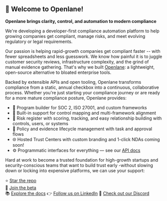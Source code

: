 ##  👋 Welcome to Openlane! 

**Openlane brings clarity, control, and automation to modern compliance**

We're developing a developer-first compliance automation platform to help growing companies get compliant, manage risks, and meet evolving regulatory or legal requirements.

Our passion is helping rapid-growth companies get compliant faster -- with fewer spreadsheets and less guesswork. We know how painful it is to juggle customer security reviews, infrastructure complexity, and the grind of manual evidence gathering. That's why we built [Openlane](https://www.theopenlane.io): a lightweight, open-source alternative to bloated enterprise tools.

Backed by extensible APIs and open tooling, Openlane transforms compliance from a static, annual checkbox into a continuous, collaborative process. Whether you're just starting your compliance journey or are ready for a more mature compliance posture, Openlane provides:

- 📜 Program builder for SOC 2, ISO 27001, and custom frameworks  
- 📂 Built-in support for control mapping and multi-framework alignment  
- 🧠 Risk register with scoring, tracking, and easy relationship building with controls, users, or systems
- 🔄 Policy and evidence lifecycle management with task and approval flows
- 🌐 Hosted Trust Centers with custom branding and 1-click NDAs coming soon!
- ⚙️ Programmatic interfaces for everything — see our [API docs](https://docs.theopenlane.io/docs/api)  

Hard at work to become a trusted foundation for high-growth startups and security-conscious teams that want to build trust early -without slowing down or locking into expensive platforms, we can use your support:
 
⭐ [Star the repo](https://github.com/theopenlane/core)  
🧪 [Join the beta](https://console.theopenlane.io/waitlist)  
📚 [Explore the docs](https://docs.theopenlane.io)
👉 [Follow us on LinkedIn](https://www.linkedin.com/company/theopenlane)
💬 [Check out our Discord](https://discord.gg/4fq2sxDk7D)
